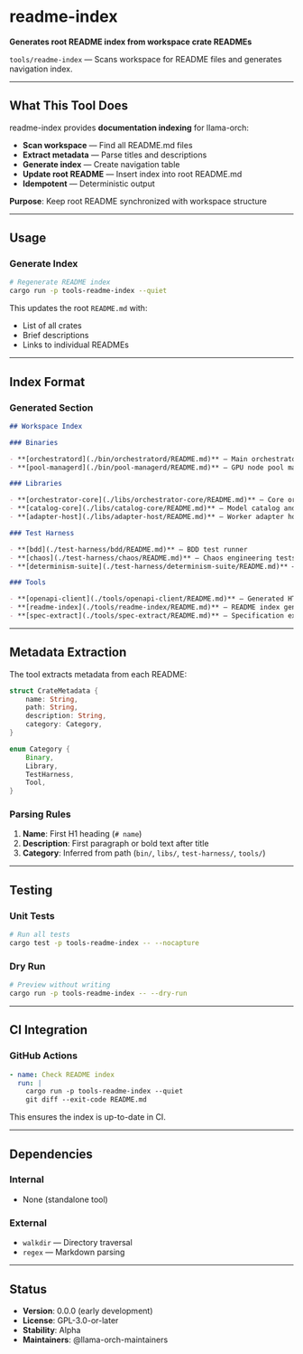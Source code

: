 # readme-index

**Generates root README index from workspace crate READMEs**

`tools/readme-index` — Scans workspace for README files and generates navigation index.

---

## What This Tool Does

readme-index provides **documentation indexing** for llama-orch:

- **Scan workspace** — Find all README.md files
- **Extract metadata** — Parse titles and descriptions
- **Generate index** — Create navigation table
- **Update root README** — Insert index into root README.md
- **Idempotent** — Deterministic output

**Purpose**: Keep root README synchronized with workspace structure

---

## Usage

### Generate Index

```bash
# Regenerate README index
cargo run -p tools-readme-index --quiet
```

This updates the root `README.md` with:
- List of all crates
- Brief descriptions
- Links to individual READMEs

---

## Index Format

### Generated Section

```markdown
## Workspace Index

### Binaries

- **[orchestratord](./bin/orchestratord/README.md)** — Main orchestrator service
- **[pool-managerd](./bin/pool-managerd/README.md)** — GPU node pool manager

### Libraries

- **[orchestrator-core](./libs/orchestrator-core/README.md)** — Core orchestration logic
- **[catalog-core](./libs/catalog-core/README.md)** — Model catalog and registry
- **[adapter-host](./libs/adapter-host/README.md)** — Worker adapter host

### Test Harness

- **[bdd](./test-harness/bdd/README.md)** — BDD test runner
- **[chaos](./test-harness/chaos/README.md)** — Chaos engineering tests
- **[determinism-suite](./test-harness/determinism-suite/README.md)** — Determinism verification

### Tools

- **[openapi-client](./tools/openapi-client/README.md)** — Generated HTTP client
- **[readme-index](./tools/readme-index/README.md)** — README index generator
- **[spec-extract](./tools/spec-extract/README.md)** — Specification extractor
```

---

## Metadata Extraction

The tool extracts metadata from each README:

```rust
struct CrateMetadata {
    name: String,
    path: String,
    description: String,
    category: Category,
}

enum Category {
    Binary,
    Library,
    TestHarness,
    Tool,
}
```

### Parsing Rules

1. **Name**: First H1 heading (`# name`)
2. **Description**: First paragraph or bold text after title
3. **Category**: Inferred from path (`bin/`, `libs/`, `test-harness/`, `tools/`)

---

## Testing

### Unit Tests

```bash
# Run all tests
cargo test -p tools-readme-index -- --nocapture
```

### Dry Run

```bash
# Preview without writing
cargo run -p tools-readme-index -- --dry-run
```

---

## CI Integration

### GitHub Actions

```yaml
- name: Check README index
  run: |
    cargo run -p tools-readme-index --quiet
    git diff --exit-code README.md
```

This ensures the index is up-to-date in CI.

---

## Dependencies

### Internal

- None (standalone tool)

### External

- `walkdir` — Directory traversal
- `regex` — Markdown parsing

---

## Status

- **Version**: 0.0.0 (early development)
- **License**: GPL-3.0-or-later
- **Stability**: Alpha
- **Maintainers**: @llama-orch-maintainers
